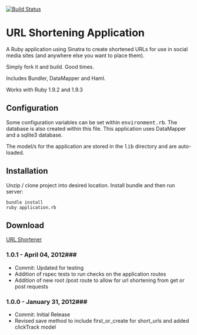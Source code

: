 [![Build Status](https://secure.travis-ci.org/coldfumonkeh/ruby-sinatra-url_shortener.png?branch=master)](http://travis-ci.org/coldfumonkeh/ruby-sinatra-url_shortener)

URL Shortening Application
============

A Ruby application using Sinatra to create shortened URLs for use in social media sites (and anywhere else you want to place them).

Simply fork it and build. Good times.

Includes Bundler, DataMapper and Haml.

Works with Ruby 1.9.2 and 1.9.3


Configuration
----------------

Some configuration variables can be set within <tt>environment.rb</tt>. The database is also created within this file. This application uses DataMapper and a sqlite3 database.

The model/s for the application are stored in the <tt>lib</tt> directory and are auto-loaded.

Installation
----------------

Unzip / clone project into desired location. Install bundle and then run server:

	bundle install
	ruby application.rb


Download
----------------
[URL Shortener ](https://github.com/coldfumonkeh/ruby-sinatra-url_shortener/downloads)
    

### 1.0.1 - April 04, 2012###
 
- Commit: Updated for testing
- Addition of rspec tests to run checks on the application routes
- Addition of new root /post route to allow for url shortening from get or post requests


### 1.0.0 - January 31, 2012###
 
- Commit: Initial Release
- Revised save method to include first_or_create for short_urls and added clickTrack model